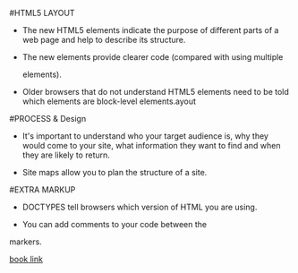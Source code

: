 
#HTML5 LAYOUT

* The new HTML5 elements indicate the purpose of
different parts of a web page and help to describe
its structure.

* The new elements provide clearer code (compared
with using multiple <div> elements).
* Older browsers that do not understand HTML5
elements need to be told which elements are
block-level elements.ayout

#PROCESS & Design

* It's important to understand who your target audience
is, why they would come to your site, what information
they want to find and when they are likely to return.

* Site maps allow you to plan the structure of a site.


#EXTRA MARKUP

* DOCTYPES tell browsers which version of HTML you
are using.

* You can add comments to your code between the
<!-- and --> markers.


[book link](https://wtf.tw/ref/duckett.pdf)

